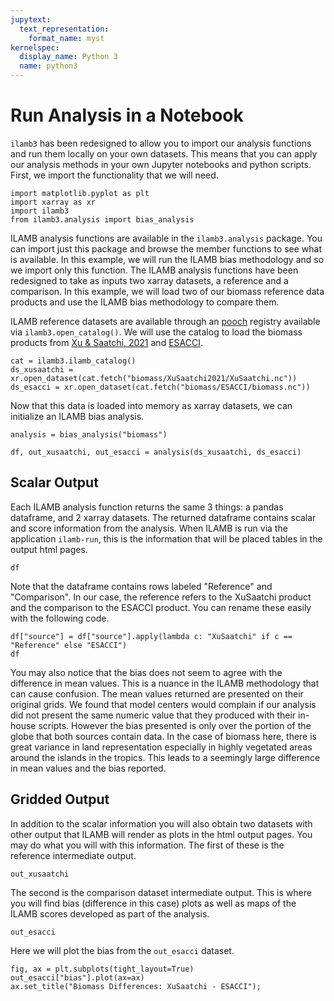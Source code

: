 ```yaml
---
jupytext:
  text_representation:
    format_name: myst
kernelspec:
  display_name: Python 3
  name: python3
---
```


# Run Analysis in a Notebook

`ilamb3` has been redesigned to allow you to import our analysis functions and run them locally on your own datasets. This means that you can apply our analysis methods in your own Jupyter notebooks and python scripts. First, we import the functionality that we will need.

```{code-cell}
import matplotlib.pyplot as plt
import xarray as xr
import ilamb3
from ilamb3.analysis import bias_analysis
```

ILAMB analysis functions are available in the `ilamb3.analysis` package. You can import just this package and browse the member functions to see what is available. In this example, we will run the ILAMB bias methodology and so we import only this function. The ILAMB analysis functions have been redesigned to take as inputs two xarray datasets, a reference and a comparison. In this example, we will load two of our biomass reference data products and use the ILAMB bias methodology to compare them.

ILAMB reference datasets are available through an [pooch](https://github.com/fatiando/pooch) registry available via `ilamb3.open_catalog()`. We will use the catalog to load the biomass products from [Xu & Saatchi, 2021](https://zenodo.org/records/4161694) and [ESACCI](https://climate.esa.int/en/projects/biomass/).

```{code-cell}
cat = ilamb3.ilamb_catalog()
ds_xusaatchi = xr.open_dataset(cat.fetch("biomass/XuSaatchi2021/XuSaatchi.nc"))
ds_esacci = xr.open_dataset(cat.fetch("biomass/ESACCI/biomass.nc"))
```

Now that this data is loaded into memory as xarray datasets, we can initialize an ILAMB bias analysis.

```{code-cell}
analysis = bias_analysis("biomass")
```

```{code-cell}
df, out_xusaatchi, out_esacci = analysis(ds_xusaatchi, ds_esacci)
```

## Scalar Output

Each ILAMB analysis function returns the same 3 things: a pandas dataframe, and 2 xarray datasets. The returned dataframe contains scalar and score information from the analysis. When ILAMB is run via the application `ilamb-run`, this is the information that will be placed tables in the output html pages.

```{code-cell}
df
```

Note that the dataframe contains rows labeled "Reference" and "Comparison". In our case, the reference refers to the XuSaatchi product and the comparison to the ESACCI product. You can rename these easily with the following code.

```{code-cell}
df["source"] = df["source"].apply(lambda c: "XuSaatchi" if c == "Reference" else "ESACCI")
df
```

You may also notice that the bias does not seem to agree with the difference in mean values. This is a nuance in the ILAMB methodology that can cause confusion. The mean values returned are presented on their original grids. We found that model centers would complain if our analysis did not present the same numeric value that they produced with their in-house scripts. However the bias presented is only over the portion of the globe that both sources contain data. In the case of biomass here, there is great variance in land representation especially in highly vegetated areas around the islands in the tropics. This leads to a seemingly large difference in mean values and the bias reported.

## Gridded Output

In addition to the scalar information you will also obtain two datasets with other output that ILAMB will render as plots in the html output pages. You may do what you will with this information. The first of these is the reference intermediate output.

```{code-cell}
out_xusaatchi
```

The second is the comparison dataset intermediate output. This is where you will find bias (difference in this case) plots as well as maps of the ILAMB scores developed as part of the analysis.

```{code-cell}
out_esacci
```

Here we will plot the bias from the `out_esacci` dataset.

```{code-cell}
fig, ax = plt.subplots(tight_layout=True)
out_esacci["bias"].plot(ax=ax)
ax.set_title("Biomass Differences: XuSaatchi - ESACCI");
```
